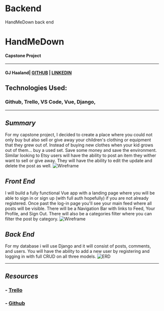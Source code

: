 # Backend
HandMeDown back end
# **HandMeDown**

#### Capstone Project

---

#### GJ Haaland| [GITHUB](https://github.com/GG-Haaland) | [LINKEDIN](https://www.linkedin.com/in/gj-haaland-b3b131b7/)

## Technologies Used:

### Github, Trello, VS Code, Vue, Django,

---

## **_Summary_**

For my capstone project, I decided to create a place where you could not only buy but also sell or give away your children's clothing or equipment that they grew out of. Instead of buying new clothes when your kid grows out of them... buy a used set. Save some money and save the environment. Similar looking to Etsy users will have the ability to post an item they wither want to sell or give away. They will have the ability to edit the update and delete the post as well.
![Wireframe](./readme_img/flowchart.png)

## **_Front End_**

I will build a fully functional Vue app with a landing page where you will be able to sign in or sign up (with full auth hopefully) if you are not already registered. Once past the log-in page you'll see your main feed where all posts will be visible. There will be a Navigation Bar with links to Feed, Your Profile, and Sign Out. There will also be a categories filter where you can filter the post by category.
![Wireframe](./readme_img/wireframe.png)

## **_Back End_**

For my database i will use Django and it will consist of posts, comments, and users. You will have the ability to add a new user by registering and logging in with full CRUD on all three models.
![ERD](./readme_img/erd.png)

---

## **_Resources_**

### - [Trello](https://trello.com/b/ItY6vv9L/handmedown)

### - [Github](https://github.com/GG-Haaland/Frontend)


